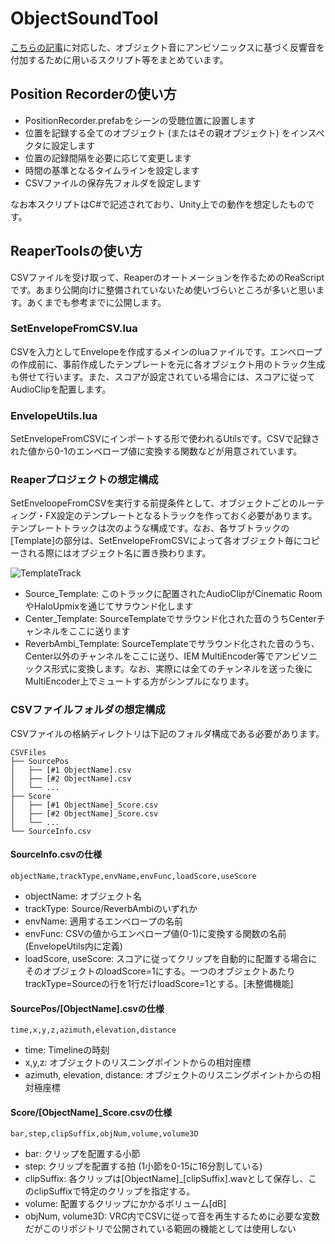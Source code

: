 # ObjectSoundTool
[こちらの記事](https://raku-phys.hatenablog.com/entry/object_with_ambi)に対応した、オブジェクト音にアンビソニックスに基づく反響音を付加するために用いるスクリプト等をまとめています。

## Position Recorderの使い方
- PositionRecorder.prefabをシーンの受聴位置に設置します
- 位置を記録する全てのオブジェクト (またはその親オブジェクト) をインスペクタに設定します
- 位置の記録間隔を必要に応じて変更します
- 時間の基準となるタイムラインを設定します
- CSVファイルの保存先フォルダを設定します

なお本スクリプトはC#で記述されており、Unity上での動作を想定したものです。

## ReaperToolsの使い方
CSVファイルを受け取って、Reaperのオートメーションを作るためのReaScriptです。あまり公開向けに整備されていないため使いづらいところが多いと思います。あくまでも参考までに公開します。

### SetEnvelopeFromCSV.lua
CSVを入力としてEnvelopeを作成するメインのluaファイルです。エンベロープの作成前に、事前作成したテンプレートを元に各オブジェクト用のトラック生成も併せて行います。また、スコアが設定されている場合には、スコアに従ってAudioClipを配置します。

### EnvelopeUtils.lua
SetEnvelopeFromCSVにインポートする形で使われるUtilsです。CSVで記録された値から0-1のエンベロープ値に変換する関数などが用意されています。

### Reaperプロジェクトの想定構成
SetEnveloopeFromCSVを実行する前提条件として、オブジェクトごとのルーティング・FX設定のテンプレートとなるトラックを作っておく必要があります。
テンプレートトラックは次のような構成です。なお、各サブトラックの[Template]の部分は、SetEnvelopeFromCSVによって各オブジェクト毎にコピーされる際にはオブジェクト名に置き換わります。

![TemplateTrack](https://github.com/user-attachments/assets/87675e19-849a-4c8e-92ff-7f9204a2eac6)

- Source_Template: このトラックに配置されたAudioClipがCinematic RoomやHaloUpmixを通じてサラウンド化します
- Center_Template: SourceTemplateでサラウンド化された音のうちCenterチャンネルをここに送ります
- ReverbAmbi_Template: SourceTemplateでサラウンド化された音のうち、Center以外のチャンネルをここに送り、IEM MultiEncoder等でアンビソニックス形式に変換します。なお、実際には全てのチャンネルを送った後にMultiEncoder上でミュートする方がシンプルになります。

### CSVファイルフォルダの想定構成
CSVファイルの格納ディレクトリは下記のフォルダ構成である必要があります。
````
CSVFiles
├── SourcePos
│   ├── [#1 ObjectName].csv
│   ├── [#2 ObjectName].csv
│   └── ...
├── Score
│   ├── [#1 ObjectName]_Score.csv
│   ├── [#2 ObjectName]_Score.csv
│   └── ...
└── SourceInfo.csv
````
#### SourceInfo.csvの仕様
````objectName,trackType,envName,envFunc,loadScore,useScore````

- objectName: オブジェクト名
- trackType: Source/ReverbAmbiのいずれか
- envName: 適用するエンベロープの名前 
- envFunc: CSVの値からエンベロープ値(0-1)に変換する関数の名前 (EnvelopeUtils内に定義)
- loadScore, useScore: スコアに従ってクリップを自動的に配置する場合にそのオブジェクトのloadScore=1にする。一つのオブジェクトあたりtrackType=Sourceの行を1行だけloadScore=1とする。[未整備機能]

#### SourcePos/[ObjectName].csvの仕様
````time,x,y,z,azimuth,elevation,distance````
- time: Timelineの時刻
- x,y,z: オブジェクトのリスニングポイントからの相対座標
- azimuth, elevation, distance: オブジェクトのリスニングポイントからの相対極座標

#### Score/[ObjectName]_Score.csvの仕様
````bar,step,clipSuffix,objNum,volume,volume3D````
- bar: クリップを配置する小節
- step: クリップを配置する拍 (1小節を0-15に16分割している)
- clipSuffix: 各クリップは[ObjectName]_[clipSuffix].wavとして保存し、このclipSuffixで特定のクリップを指定する。
- volume: 配置するクリップにかかるボリューム[dB]
- objNum, volume3D: VRC内でCSVに従って音を再生するために必要な変数だがこのリポジトリで公開されている範囲の機能としては使用しない
